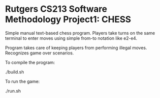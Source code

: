 # Rutgers CS213 Software Methodology Project1: CHESS

Simple manual text-based chess program. Players take turns on the same terminal
to enter moves using simple from-to notation like e2-e4.

Program takes care of keeping players from performing illegal moves.
Recognizes game over scenarios.


To compile the program:

./build.sh

To run the game:

./run.sh
